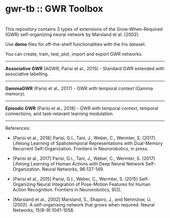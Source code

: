 # gwr-tb :: GWR Toolbox
#
This repository contains 3 types of extensions of the Grow-When-Required (GWR) self-organizing neural network by Marsland et al. (2002).

Use **demo** files for off-the-shelf functionalities with the Iris dataset.

You can create, train, test, plot, import and export GWR networks.

----------------------------------------------------------
**Associative GWR** (AGWR; Parisi et al., 2015) - Standard GWR extended with associative labelling.

----------------------------------------------------------
**GammaGWR** (Parisi et al., 2017) - GWR with temporal context (Gamma memory).

----------------------------------------------------------
**Episodic GWR** (Parisi et al., 2018) - GWR with temporal context, temporal connections, and task-relavant learning modulation.

----------------------------------------------------------
References:
+ [Parisi et al., 2018] Parisi, G.I., Tani, J., Weber, C., Wermter, S. (2017) Lifelong Learning of Spatiotemporal Representations with Dual-Memory Recurrent Self-Organization. Frontiers in Neurorobotics, in press.

+ [Parisi et al., 2017] Parisi, G.I., Tani, J., Weber, C., Wermter, S. (2017) Lifelong Learning of Human Actions with Deep Neural Network Self-Organization. Neural Networks, 96:137-149.

+ [Parisi et al., 2015] Parisi, G.I., Weber, C., Wermter, S. (2015) Self-Organizing Neural Integration of Pose-Motion Features for Human Action Recognition. Frontiers in Neurorobotics, 9(3).

+ [Marsland et al., 2002] Marsland, S., Shapiro, J., and Nehmzow, U. (2002). A self-organising network that grows when required. Neural Networks, 15(8-9):1041-1058.
